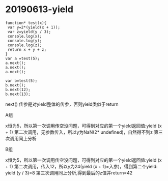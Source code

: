 # 20190613-yield


```
function* test(x){
 var y=2*(yield(x + 1));
 var z=yield(y / 3);
 console.log(x);
 console.log(y);
 console.log(z);
 return x + y + z;
} 
var a =test(5);
a.next();
a.next();
a.next();

var b=test(5);
b.next();
b.next(12);
b.next(13);

````

next() 传参是对yield整体的传参，否则yield类似于return

A组

x恒为5，所以第一次调用传空没问题，可得到对应的第一个yield返回值:yield (x + 1)
第二次调用，无参数传入，所以y为NaN(2* undefined)，自然得不到z
第三次调用同上分析

B组

x恒为5，所以第一次调用传空没问题，可得到对应的第一个yield返回值:yield (x + 1)
第二次调用，传入12，所以y为24(yield (x + 1)=入参)，得到第二个yield: yield (y / 3)=8
第三次调用同上分析,得到最后的z值并return=42
